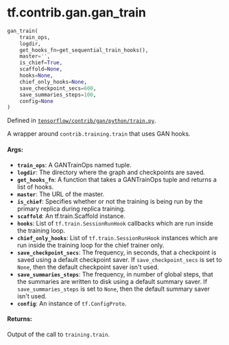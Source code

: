 <div itemscope itemtype="http://developers.google.com/ReferenceObject">
<meta itemprop="name" content="tf.contrib.gan.gan_train" />
</div>

# tf.contrib.gan.gan_train

``` python
gan_train(
    train_ops,
    logdir,
    get_hooks_fn=get_sequential_train_hooks(),
    master='',
    is_chief=True,
    scaffold=None,
    hooks=None,
    chief_only_hooks=None,
    save_checkpoint_secs=600,
    save_summaries_steps=100,
    config=None
)
```



Defined in [`tensorflow/contrib/gan/python/train.py`](https://www.tensorflow.org/code/tensorflow/contrib/gan/python/train.py).

A wrapper around `contrib.training.train` that uses GAN hooks.

#### Args:

* <b>`train_ops`</b>: A GANTrainOps named tuple.
* <b>`logdir`</b>: The directory where the graph and checkpoints are saved.
* <b>`get_hooks_fn`</b>: A function that takes a GANTrainOps tuple and returns a list
    of hooks.
* <b>`master`</b>: The URL of the master.
* <b>`is_chief`</b>: Specifies whether or not the training is being run by the primary
    replica during replica training.
* <b>`scaffold`</b>: An tf.train.Scaffold instance.
* <b>`hooks`</b>: List of `tf.train.SessionRunHook` callbacks which are run inside the
    training loop.
* <b>`chief_only_hooks`</b>: List of `tf.train.SessionRunHook` instances which are run
    inside the training loop for the chief trainer only.
* <b>`save_checkpoint_secs`</b>: The frequency, in seconds, that a checkpoint is saved
    using a default checkpoint saver. If `save_checkpoint_secs` is set to
    `None`, then the default checkpoint saver isn't used.
* <b>`save_summaries_steps`</b>: The frequency, in number of global steps, that the
    summaries are written to disk using a default summary saver. If
    `save_summaries_steps` is set to `None`, then the default summary saver
    isn't used.
* <b>`config`</b>: An instance of `tf.ConfigProto`.


#### Returns:

Output of the call to `training.train`.